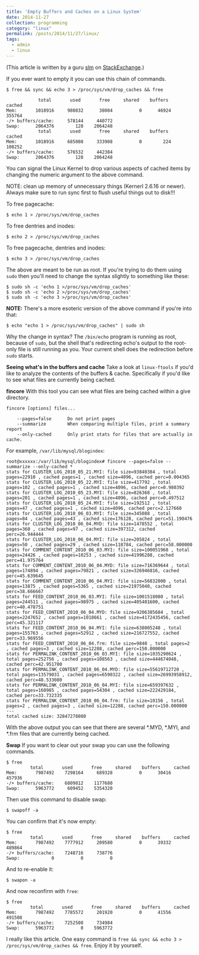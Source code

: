 ```yaml
---
title: 'Empty Buffers and Caches on a Linux System'
date: 2014-11-27
collection: programming
category: "linux"
permalink: /posts/2014/11/27/linux/
tags:
  - admin
  - linux
---
```


(This article is written by a guru [slm](http://unix.stackexchange.com/users/7453/slm) on [StackExchange](http://unix.stackexchange.com/questions/87908/how-do-you-empty-the-buffers-and-cache-on-a-linux-system).)


If you ever want to empty it you can use this chain of commands.

	$ free && sync && echo 3 > /proc/sys/vm/drop_caches && free

             	total       used       free     shared    buffers     cached
	Mem:       1018916     980832      38084          0      46924     355764
	-/+ buffers/cache:     578144     440772
	Swap:      2064376        128    2064248
             	total       used       free     shared    buffers     cached
	Mem:       1018916     685008     333908          0        224     108252
	-/+ buffers/cache:     576532     442384
	Swap:      2064376        128    2064248
You can signal the Linux Kernel to drop various aspects of cached items by changing the numeric argument to the above command.

NOTE: clean up memory of unnecessary things (Kernerl 2.6.16 or newer). Always make sure to run sync first to flush useful things out to disk!!!

To free pagecache:

	$ echo 1 > /proc/sys/vm/drop_caches
	
To free dentries and inodes:

	$ echo 2 > /proc/sys/vm/drop_caches
	
To free pagecache, dentries and inodes:

	$ echo 3 > /proc/sys/vm/drop_caches
	
The above are meant to be run as root. If you're trying to do them using `sudo` then you'll need to change the syntax slightly to something like these:

	$ sudo sh -c 'echo 1 >/proc/sys/vm/drop_caches'
	$ sudo sh -c 'echo 2 >/proc/sys/vm/drop_caches'
	$ sudo sh -c 'echo 3 >/proc/sys/vm/drop_caches'
	
**NOTE:** There's a more esoteric version of the above command if you're into that:

	$ echo "echo 1 > /proc/sys/vm/drop_caches" | sudo sh
	
Why the change in syntax? The `/bin/echo` program is running as root, because of `sudo`, but the shell that's redirecting echo's output to the root-only file is still running as you. Your current shell does the redirection before `sudo` starts.

**Seeing what's in the buffers and cache**
Take a look at `linux-ftools` if you'd like to analyze the contents of the buffers & cache. Specifically if you'd like to see what files are currently being cached.

**fincore**
With this tool you can see what files are being cached within a give directory.

	fincore [options] files...

  		--pages=false      Do not print pages
  		--summarize        When comparing multiple files, print a summary report
 	    --only-cached      Only print stats for files that are actually in cache.
 	 
For example, `/var/lib/mysql/blogindex`:

	root@xxxxxx:/var/lib/mysql/blogindex# fincore --pages=false --summarize --only-cached * 
	stats for CLUSTER_LOG_2010_05_21.MYI: file size=93840384 , total pages=22910 , cached pages=1 , cached size=4096, cached perc=0.004365 
	stats for CLUSTER_LOG_2010_05_22.MYI: file size=417792 , total pages=102 , cached pages=1 , cached size=4096, cached perc=0.980392 
	stats for CLUSTER_LOG_2010_05_23.MYI: file size=826368 , total pages=201 , cached pages=1 , cached size=4096, cached perc=0.497512 
	stats for CLUSTER_LOG_2010_05_24.MYI: file size=192512 , total pages=47 , cached pages=1 , cached size=4096, cached perc=2.127660 
	stats for CLUSTER_LOG_2010_06_03.MYI: file size=345088 , total pages=84 , cached pages=43 , cached size=176128, cached perc=51.190476 
	stats for CLUSTER_LOG_2010_06_04.MYD: file size=1478552 , total pages=360 , cached pages=97 , cached size=397312, cached perc=26.944444 
	stats for CLUSTER_LOG_2010_06_04.MYI: file size=205824 , total pages=50 , cached pages=29 , cached size=118784, cached perc=58.000000 
	stats for COMMENT_CONTENT_2010_06_03.MYI: file size=100051968 , total pages=24426 , cached pages=10253 , cached size=41996288, cached perc=41.975764 
	stats for COMMENT_CONTENT_2010_06_04.MYD: file size=716369644 , total pages=174894 , cached pages=79821 , cached size=326946816, cached perc=45.639645 
	stats for COMMENT_CONTENT_2010_06_04.MYI: file size=56832000 , total pages=13875 , cached pages=5365 , cached size=21975040, cached perc=38.666667 
	stats for FEED_CONTENT_2010_06_03.MYI: file size=1001518080 , total pages=244511 , cached pages=98975 , cached size=405401600, cached perc=40.478751 
	stats for FEED_CONTENT_2010_06_04.MYD: file size=9206385684 , total pages=2247652 , cached pages=1018661 , cached size=4172435456, cached perc=45.321117 
	stats for FEED_CONTENT_2010_06_04.MYI: file size=638005248 , total pages=155763 , cached pages=52912 , cached size=216727552, cached perc=33.969556 
	stats for FEED_CONTENT_2010_06_04.frm: file size=9840 , total pages=2 , cached pages=3 , cached size=12288, cached perc=150.000000 
	stats for PERMALINK_CONTENT_2010_06_03.MYI: file size=1035290624 , total pages=252756 , cached pages=108563 , cached size=444674048, cached perc=42.951700 
	stats for PERMALINK_CONTENT_2010_06_04.MYD: file size=55619712720 , total pages=13579031 , cached pages=6590322 , cached size=26993958912, cached perc=48.533080 
	stats for PERMALINK_CONTENT_2010_06_04.MYI: file size=659397632 , total pages=160985 , cached pages=54304 , cached size=222429184, cached perc=33.732335 
	stats for PERMALINK_CONTENT_2010_06_04.frm: file size=10156 , total pages=2 , cached pages=3 , cached size=12288, cached perc=150.000000 
	---
	total cached size: 32847278080
	
With the above output you can see that there are several *.MYD, *.MYI, and *.frm files that are currently being cached.

**Swap**
If you want to clear out your swap you can use the following commands.

	$ free
             total       used       free     shared    buffers     cached
	Mem:       7987492    7298164     689328          0      30416     457936
	-/+ buffers/cache:    6809812    1177680
	Swap:      5963772     609452    5354320
	
Then use this command to disable swap:

	$ swapoff -a
	
You can confirm that it's now empty:

	$ free
             total       used       free     shared    buffers     cached
	Mem:       7987492    7777912     209580          0      39332     489864
	-/+ buffers/cache:    7248716     738776
	Swap:            0          0          0
	
And to re-enable it:

	$ swapon -a
	
And now reconfirm with `free`:

	$ free
             total       used       free     shared    buffers     cached
	Mem:       7987492    7785572     201920          0      41556     491508
	-/+ buffers/cache:    7252508     734984
	Swap:      5963772          0    5963772
	
	
	
	
	
	
I really like this article. One easy command is `free && sync && echo 3 > /proc/sys/vm/drop_caches && free`. Enjoy it by yourself.
